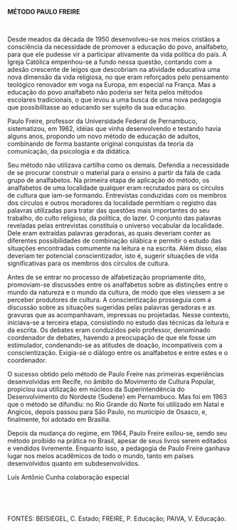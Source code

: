 **MÉTODO PAULO FREIRE**

 

Desde meados da década de 1950 desenvolveu-se nos meios cristãos a
consciência da necessidade de promover a educação do povo, analfabeto,
para que ele pudesse vir a participar ativamente da vida política do
país. A Igreja Católica empenhou-se a fundo nessa questão, contando com
a adesão crescente de leigos que descobriam na atividade educativa uma
nova dimensão da vida religiosa, no que eram reforçados pelo pensamento
teológico renovador em voga na Europa, em especial na França. Mas a
educação do povo analfabeto não poderia ser feita pelos métodos
escolares tradicionais, o que levou a uma busca de uma nova pedagogia
que possibilitasse ao educando ser sujeito da sua educação.

Paulo Freire, professor da Universidade Federal de Pernambuco,
sistematizou, em 1962, idéias que vinha desenvolvendo e testando havia
alguns anos, propondo um novo método de educação de adultos, combinando
de forma bastante original conquistas da teoria da comunicação, da
psicologia e da didática.

Seu método não utilizava cartilha como os demais. Defendia a necessidade
de se procurar construir o material para o ensino a partir da fala de
cada grupo de analfabetos. Na primeira etapa de aplicação do método, os
analfabetos de uma localidade qualquer eram recrutados para os círculos
de cultura que iam-se formando. Entrevistas conduzidas com os membros
dos círculos e outros moradores da localidade permitiam o registro das
palavras utilizadas para tratar das questões mais importantes do seu
trabalho, do culto religioso, da política, do lazer. O conjunto das
palavras reveladas pelas entrevistas constituía o universo vocabular da
localidade. Dele eram extraídas palavras geradoras, as quais deveriam
conter as diferentes possibilidades de combinação silábica e permitir o
estudo das situações encontradas comumente na leitura e na escrita. Além
disso, elas deveriam ter potencial conscientizador, isto é, sugerir
situações de vida significativas para os membros dos círculos de
cultura.

Antes de se entrar no processo de alfabetização propriamente dito,
promoviam-se discussões entre os analfabetos sobre as distinções entre o
mundo da natureza e o mundo da cultura, de modo que eles viessem a se
perceber produtores de cultura. A conscientização prosseguia com a
discussão sobre as situações sugeridas pelas palavras geradoras e as
gravuras que as acompanhavam, impressas ou projetadas. Nesse contexto,
iniciava-se a terceira etapa, consistindo no estudo das técnicas da
leitura e da escrita. Os debates eram conduzidos pelo professor,
denominado coordenador de debates, havendo a preocupação de que ele
fosse um estimulador, condenando-se as atitudes de doação, incompatíveis
com a conscientização. Exigia-se o diálogo entre os analfabetos e entre
estes e o coordenador.

O sucesso obtido pelo método de Paulo Freire nas primeiras experiências
desenvolvidas em Recife, no âmbito do Movimento de Cultura Popular,
propiciou sua utilização em núcleos da Superintendência do
Desenvolvimento do Nordeste (Sudene) em Pernambuco. Mas foi em 1963 que
o método se difundiu: no Rio Grande do Norte foi utilizado em Natal e
Angicos, depois passou para São Paulo, no município de Osasco, e,
finalmente, foi adotado em Brasília.

Depois da mudança do regime, em 1964, Paulo Freire exilou-se, sendo seu
método proibido na prática no Brasil, apesar de seus livros serem
editados e vendidos livremente. Enquanto isso, a pedagogia de Paulo
Freire ganhava lugar nos meios acadêmicos de todo o mundo, tanto em
países desenvolvidos quanto em subdesenvolvidos.

Luís Antônio Cunha colaboração especial

 

 

FONTES: BEISIEGEL, C. Estado; FREIRE, P. Educação; PAIVA, V. Educação.

 
